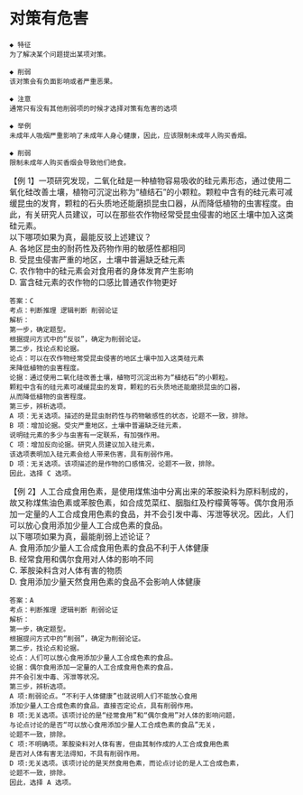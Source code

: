 # 对策有危害

```
◆ 特征
为了解决某个问题提出某项对策。

◆ 削弱
该对策会有负面影响或者严重恶果。

◆ 注意
通常只有没有其他削弱项的时候才选择对策有危害的选项
```

```
◆ 举例
未成年人吸烟严重影响了未成年人身心健康，因此，应该限制未成年人购买香烟。

◆ 削弱
限制未成年人购买香烟会导致他们绝食。
```

【例 1】一项研究发现，二氧化硅是一种植物容易吸收的硅元素形态，通过使用二氧化硅改善土壤，植物可沉淀出称为“植结石”的小颗粒。颗粒中含有的硅元素可减缓昆虫的发育，颗粒的石头质地还能磨损昆虫口器，从而降低植物的虫害程度。由此，有关研究人员建议，可以在那些农作物经常受昆虫侵害的地区土壤中加入这类硅元素。  
以下哪项如果为真，最能反驳上述建议？  
A. 各地区昆虫的耐药性及药物作用的敏感性都相同  
B. 受昆虫侵害严重的地区，土壤中普遍缺乏硅元素  
C. 农作物中的硅元素会对食用者的身体发育产生影响  
D. 富含硅元素的农作物的口感比普通农作物更好

```
答案：C
考点：判断推理 逻辑判断 削弱论证
解析：
第一步，确定题型。
根据提问方式中的“反驳”，确定为削弱论证。
第二步，找论点和论据。
论点：可以在农作物经常受昆虫侵害的地区土壤中加入这类硅元素
来降低植物的虫害程度。
论据：通过使用二氧化硅改善土壤，植物可沉淀出称为“植结石”的小颗粒。
颗粒中含有的硅元素可减缓昆虫的发育，颗粒的石头质地还能磨损昆虫的口器，
从而降低植物的虫害程度。
第三步，辨析选项。
A 项：无关选项。描述的是昆虫耐药性与药物敏感性的状态，论题不一致，排除。
B 项：增加论据。受灾严重地区，土壤中普遍缺乏硅元素，
说明硅元素的多少与虫害有一定联系，有加强作用。
C 项：增加反向论据。研究人员建议加入硅元素，
该选项表明加入硅元素会给人带来伤害，具有削弱作用。
D 项：无关选项。该项描述的是作物的口感情况，论题不一致，排除。
因此，选择 C 选项。
```

【例 2】人工合成食用色素，是使用煤焦油中分离出来的苯胺染料为原料制成的，故又称煤焦油色素或苯胺色素，如合成苋菜红、胭脂红及柠檬黄等等。偶尔食用添加一定量的人工合成食用色素的食品，并不会引发中毒、泻泄等状况。因此，人们可以放心食用添加少量人工合成色素的食品。  
以下哪项如果为真，最能削弱上述论证？  
A. 食用添加少量人工合成食用色素的食品不利于人体健康  
B. 经常食用和偶尔食用对人体的影响不同  
C. 苯胺染料含对人体有害的物质  
D. 食用添加少量天然食用色素的食品不会影响人体健康

```
答案：A
考点：判断推理 逻辑判断 削弱论证
解析：
第一步，确定题型。
根据提问方式中的“削弱”，确定为削弱论证。
第二步，找论点和论据。
论点：人们可以放心食用添加少量人工合成色素的食品。
论据：偶尔食用添加一定量的人工合成食用色素的食品，
并不会引发中毒、泻泄等状况。
第三步，辨析选项。
A 项:削弱论点。“不利于人体健康”也就说明人们不能放心食用
添加少量人工合成色素的食品，直接否定论点，具有削弱作用。
B 项:无关选项。该项讨论的是“经常食用”和“偶尔食用”对人体的影响问题，
与论点讨论的是否“可以放心食用添加少量人工合成色素的食品”无关，
论题不一致，排除。
C 项:不明确项。苯胺染料对人体有害，但由其制作成的人工合成食用色素
是否对人体有害无法得知，不具有削弱作用。
D 项:无关选项。该项讨论的是天然食用色素，而论点讨论的是人工合成色素，
论题不一致，排除。
因此，选择 A 选项。
```
